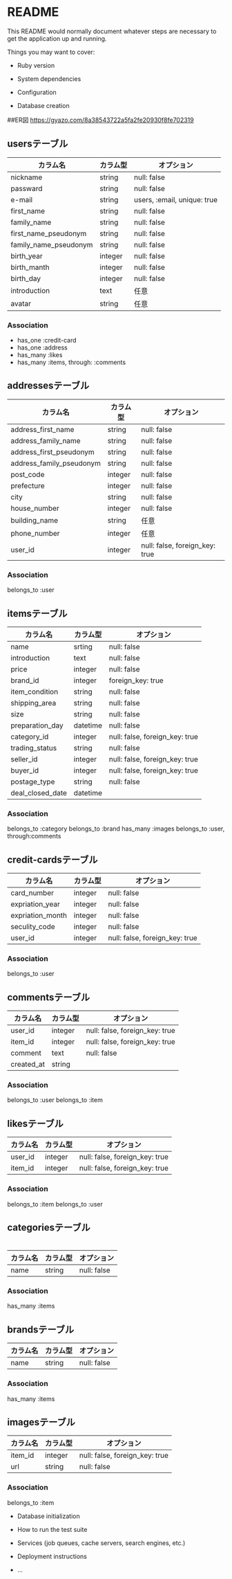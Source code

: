 # README

This README would normally document whatever steps are necessary to get the
application up and running.

Things you may want to cover:

* Ruby version

* System dependencies

* Configuration

* Database creation

##ER図 https://gyazo.com/8a38543722a5fa2fe20930f8fe702319

## usersテーブル

|カラム名|カラム型|オプション|
|------|----|-------|
|nickname|string|null: false|
|passward|string|null: false|
|e-mail|string|users, :email, unique: true|
|first_name|string|null: false|
|family_name|string|null: false|
|first_name_pseudonym|string|null: false|
|family_name_pseudonym|string|null: false|
|birth_year|integer|null: false|
|birth_manth|integer|null: false|
|birth_day|integer|null: false|
|introduction|text|任意|
|avatar|string|任意|


### Association

- has_one :credit-card
- has_one :address
- has_many :likes
- has_many :items, through: :comments


## addressesテーブル

|カラム名|カラム型|オプション|
|------|----|-------|
|address_first_name|string|null: false|
|address_family_name|string|null: false|
|address_first_pseudonym|string|null: false|
|address_family_pseudonym|string|null: false|
|post_code|integer|null: false|
|prefecture|integer|null: false|
|city|string|null: false|
|house_number|integer|null: false|
|building_name|string|任意|
|phone_number|integer|任意|
|user_id|integer|null: false, foreign_key: true|

### Association

belongs_to :user

## itemsテーブル

|カラム名|カラム型|オプション|
|------|----|-------|
|name|srting|null: false|
|introduction|text|null: false|
|price|integer|null: false|
|brand_id|integer|foreign_key: true|
|item_condition|string|null: false|
|shipping_area|string|null: false|
|size|string|null: false|
|preparation_day|datetime|null: false|
|category_id|integer|null: false, foreign_key: true|
|trading_status|string|null: false|
|seller_id|integer|null: false, foreign_key: true|
|buyer_id|integer|null: false, foreign_key: true|
|postage_type|string|null: false|
|deal_closed_date|datetime||

### Association

belongs_to :category
belongs_to :brand
has_many :images
belongs_to :user, through:comments

## credit-cardsテーブル

|カラム名|カラム型|オプション|
|------|----|-------|
|card_number|integer|null: false|
|expriation_year|integer|null: false|
|expriation_month|integer|null: false|
|seculity_code|integer|null: false|
|user_id|integer|null: false, foreign_key: true|

### Association

belongs_to :user

## commentsテーブル

|カラム名|カラム型|オプション|
|------|----|-------|
|user_id|integer|null: false, foreign_key: true|
|item_id|integer|null: false, foreign_key: true|
|comment|text|null: false|
|created_at|string||

### Association

belongs_to :user
belongs_to :item

## likesテーブル

|カラム名|カラム型|オプション|
|------|----|-------|
|user_id|integer|null: false, foreign_key: true|
|item_id|integer|null: false, foreign_key: true|

### Association

belongs_to :item
belongs_to :user

## categoriesテーブル
# 
|カラム名|カラム型|オプション|
|------|----|-------|
|name|string|null: false|

### Association

has_many :items

## brandsテーブル

|カラム名|カラム型|オプション|
|------|----|-------|
|name|string|null: false|

### Association

has_many :items

## imagesテーブル

|カラム名|カラム型|オプション|
|------|----|-------|
|item_id|integer|null: false, foreign_key: true|
|url|string|null: false|

### Association

belongs_to :item

* Database initialization

* How to run the test suite

* Services (job queues, cache servers, search engines, etc.)

* Deployment instructions

* ...
